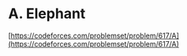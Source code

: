 # A. Elephant

[https://codeforces.com/problemset/problem/617/A](https://codeforces.com/problemset/problem/617/A)


